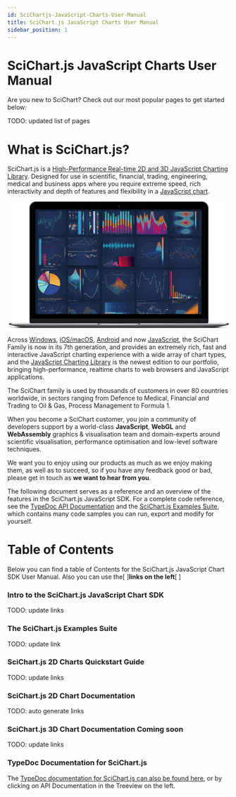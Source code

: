 ```yaml
---
id: SciChartjs-JavaScript-Charts-User-Manual
title: SciChart.js JavaScript Charts User Manual
sidebar_position: 1
---
```


# SciChart.js JavaScript Charts User Manual


Are you new to SciChart? Check out our most popular pages to get started
below:

TODO: updated list of pages

# What is SciChart.js?

SciChart.js is a [High-Performance Real-time 2D and 3D JavaScript Charting Library](https://www.scichart.com/javascript-chart-features).
Designed for use in scientific, financial, trading, engineering, medical
and business apps where you require extreme speed, rich interactivity
and depth of features and flexibility in a [JavaScript
chart](https://www.scichart.com/javascript-chart-features).

![Scichart](images/scichart-home-see-new-worlds.jpg)

Across [Windows](https://www.scichart.com/wpf-chart-features), [iOS/macOS](https://www.scichart.com/ios-charts), [Android](https://www.scichart.com/android-charts)
and
now [JavaScript](https://scichart.com/javascript-chart-features),
the SciChart Family is now in its 7th generation, and provides an
extremely rich, fast and interactive JavaScript charting experience with
a wide array of chart types, and the [JavaScript Charting
Library](https://www.scichart.com/javascript-chart-features)
is the newest edition to our portfolio, bringing high-performance,
realtime charts to web browsers and JavaScript applications.

The SciChart family is used by thousands of customers in over 80
countries worldwide, in sectors ranging from Defence to Medical,
Financial and Trading to Oil & Gas, Process Management to Formula 1.

When you become a SciChart customer, you join a community of developers
support by a world-class **JavaScript**, **WebGL** and **WebAssembly**
graphics & visualisation team and domain-experts around scientific
visualisation, performance optimisation and low-level software
techniques.

We want you to enjoy using our products as much as we enjoy making them,
as well as to succeed, so if you have any feedback good or bad, please
get in touch as **we want to hear from you**.

The following document serves as a reference and an overview of the
features in the SciChart.js JavaScript SDK. For a complete code
reference, see the [TypeDoc API
Documentation](https://www.scichart.com/documentation/js/current/typedoc/index.html)
and the [SciChart.js Examples
Suite](https://demo.scichart.com), which contains many
code samples you can run, export and modify for yourself.

# Table of Contents

Below you can find a table of Contents for the SciChart.js JavaScript
Chart SDK User Manual. Also you can use
the[ ]**links on the
left**[ ]

### Intro to the SciChart.js JavaScript Chart SDK

TODO: update links

### The SciChart.js Examples Suite

TODO: update link

### SciChart.js 2D Charts Quickstart Guide

TODO: update links

### SciChart.js 2D Chart Documentation

TODO: auto generate links

### SciChart.js 3D Chart Documentation Coming soon

TODO: update links

### TypeDoc Documentation for SciChart.js

The [TypeDoc documentation for SciChart.js can also be found
here](https://www.scichart.com/documentation/js/current/typedoc/index.html),
or by clicking on API Documentation in the Treeview on the left.
